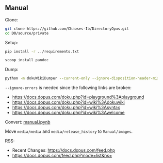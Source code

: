 ## Manual
Clone:
```sh
git clone https://github.com/Chaoses-Ib/DirectoryOpus.git
cd DO/source/private
```

Setup:
```sh
pip install -r ../requirements.txt
```
```sh
scoop install pandoc
```

Dump:
```sh
python -m dokuWikiDumper --current-only --ignore-disposition-header-missing --threads 3 --content --media --ignore-errors --path docs.dopus.com --force https://docs.dopus.com/doku.php
```
`--ignore-errors` is needed since the following links are broken:
- https://docs.dopus.com/doku.php?id=playground%3Aplayground
- https://docs.dopus.com/doku.php?id=wiki%3Adokuwiki
- https://docs.dopus.com/doku.php?id=wiki%3Asyntax
- https://docs.dopus.com/doku.php?id=wiki%3Awelcome

Convert: [manual.ipynb](manual.ipynb)

Move `media/media` and `media/release_history` to `Manual/images`.

RSS:
- Recent Changes: https://docs.dopus.com/feed.php
- https://docs.dopus.com/feed.php?mode=list&ns=